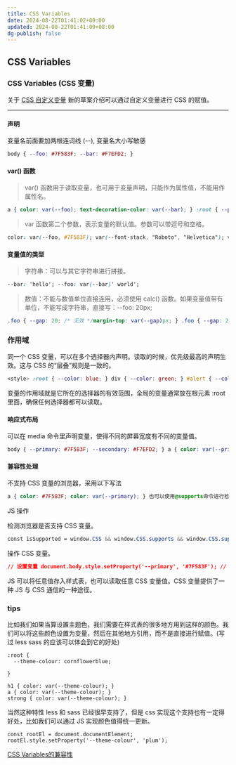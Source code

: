 ```yaml
---
title: CSS Variables
date: 2024-08-22T01:41:02+08:00
updated: 2024-08-22T01:41:09+08:00
dg-publish: false
---
```


## CSS Variables

### CSS Variables (CSS 变量)

关于 [CSS 自定义变量](https://drafts.csswg.org/css-variables/) 新的草案介绍可以通过自定义变量进行 CSS 的赋值。

___

#### 声明

变量名前面要加两根连词线 (--), 变量名大小写敏感

```css
body { --foo: #7F583F; --bar: #F7EFD2; }
```

#### var() 函数

> var() 函数用于读取变量，也可用于变量声明，只能作为属性值，不能用作属性名。

```css
a { color: var(--foo); text-decoration-color: var(--bar); } :root { --primary-color: red; --logo-text: var(--primary-color); }
```

> var 函数第二个参数，表示变量的默认值。参数可以带逗号和空格。

```css
color: var(--foo, #7F583F); var(--font-stack, "Roboto", "Helvetica"); var(--pad, 10px 15px 20px);
```

#### 变量值的类型

> 字符串：可以与其它字符串进行拼接。

```css
--bar: 'hello'; --foo: var(--bar)' world';
```

> 数值：不能与数值单位直接连用，必须使用 calc() 函数。如果变量值带有单位，不能写成字符串，直接写：--foo: 20px;

```css
.foo { --gap: 20; /* 无效 */margin-top: var(--gap)px; } .foo { --gap: 20; margin-top: calc(var(--gap) * 1px); }
```

### 作用域

同一个 CSS 变量，可以在多个选择器内声明。读取的时候，优先级最高的声明生效。这与 CSS 的“层叠”规则是一致的。

```css
<style> :root { --color: blue; } div { --color: green; } #alert { --color: red; } * { color: var(--color); } </style> <p>蓝色</p> <div>绿色</div> <div id="alert">红色</div>
```

变量的作用域就是它所在的选择器的有效范围，全局的变量通常放在根元素 :root 里面，确保任何选择器都可以读取。

#### 响应式布局

可以在 media 命令里声明变量，使得不同的屏幕宽度有不同的变量值。

```css
body { --primary: #7F583F; --secondary: #F7EFD2; } a { color: var(--primary); text-decoration-color: var(--secondary); } @media screen and (min-width: 768px) { body { --primary: #F7EFD2; --secondary: #7F583F; } }
```

#### 兼容性处理

不支持 CSS 变量的浏览器，采用以下写法

```css
a { color: #7F583F; color: var(--primary); } 也可以使用@supports命令进行检测。 @supports ( (--a: 0)) { /* supported */ } @supports ( not (--a: 0)) { /* not supported */ }
```

JS 操作

检测浏览器是否支持 CSS 变量。

```css
const isSupported = window.CSS && window.CSS.supports && window.CSS.supports('--a', 0); if (isSupported) { /* supported */ } else { /* not supported */ }
```

操作 CSS 变量。

```css
// 设置变量 document.body.style.setProperty('--primary', '#7F583F'); // 读取变量 document.body.style.getPropertyValue('--primary').trim(); // '#7F583F' // 删除变量 document.body.style.removeProperty('--primary');
```

JS 可以将任意值存入样式表，也可以读取任意 CSS 变量值。CSS 变量提供了一种 JS 与 CSS 通信的一种途径。

### tips

比如我们如果当算设置主题色，我们需要在样式表的很多地方用到这样的颜色。我们可以将这些颜色设置为变量，然后在其他地方引用，而不是直接进行赋值。(写过 less sass 的应该可以体会到它的好处)

```
:root {
  --theme-colour: cornflowerblue;

}

h1 { color: var(--theme-colour); }
a { color: var(--theme-colour); }
strong { color: var(--theme-colour); }
```

当然这种特性 less 和 sass 已经很早支持了，但是 css 实现这个支持也有一定得好处，比如我们可以通过 JS 实现颜色值得统一更新。

```
const rootEl = document.documentElement;
rootEl.style.setProperty('--theme-colour', 'plum');
```

[CSS Variables的兼容性](https://www.caniuse.com/#feat=css-variables)

